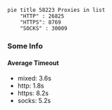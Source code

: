 
```mermaid
pie title 58223 Proxies in list
    "HTTP" : 26825
    "HTTPS": 8769
    "SOCKS" : 30009
```

### Some Info
#### Average Timeout

- mixed: 3.6s
- http: 1.8s
- https: 8.2s
- socks: 5.2s